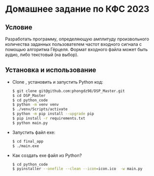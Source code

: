# Домашнее задание по КФС 2023

## Условие
Разработать программу, определяющую амплитуду произвольного количества заданных пользователем частот входного сигнала с помощью алгоритма Гёрцеля. Формат входного файла может быть аудио, либо текстовый (на выбор).

## Установка и использование

* Clone , установить и запустить Python код:

    ```sh
  $ git clone git@github.com:phongdz98/DSP_Master.git
  $ cd DSP_Master
  $ cd python_code
  $ python -m venv venv
  $ ./venv/Scripts/activate
  $ python -m pip install --upgrade pip
  $ pip install -r requirements.txt
  $ python main.py
    ```
* Запустить файл exe:
    ```sh
    $ cd final_app
  $ ./main.exe
    ```
* Как создать exe файл из Python?
    ```sh
    $ cd python_code
  $ pyinstaller --onefile --clean --icon=icon.ico  -w main.py
    ```

